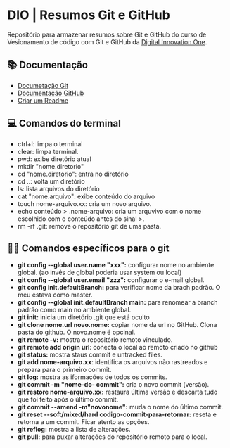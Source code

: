 
# DIO | Resumos Git e GitHub

Repositório para armazenar resumos sobre Git e GitHub do curso de Vesionamento de código com Git e GitHub da [Digital Innovation One](https://www.dio.me).

## 📚 Documentação
- [Documetação Git](https://git-scm.com/doc)
- [Documentação GitHub](https://docs.github.com/)
- [Criar um Readme](https://readme.so/pt/editor)

## 💻 Comandos do terminal
- ctrl+l: limpa o terminal
- clear: limpa terminal.
- pwd: exibe diretório atual
- mkdir "nome.diretorio"
- cd "nome.diretorio": entra no diretório
- cd ..: volta um diretório
- ls: lista arquivos do diretório
- cat "nome.arquivo": exibe conteúdo do arquivo
- touch nome-arquivo.xx: cria um novo arquivo.
- echo conteúdo > .nome-arquivo: cria um arquvivo com o nome escolhido com o conteúdo antes do sinal >.
- rm -rf .git: remove o repositório git de uma pasta.


## 👩‍💻 Comandos específicos para o git
- **git config --global user.name "xxx":** configurar nome no ambiente global. (ao invés de global poderia usar system ou local)
- **git config --global user.email "zzz":** configurar o e-mail global.
- **git config init.defaultBranch:** para verificar nome da brach padrão. O meu estava como master.
- **git config --global init.defaultBranch main:** para renomear a branch padrão como main no ambiente global.
- **git init:** inicia um diretório .git que está oculto
- **git clone nome.url novo.nome:**  copiar nome da url no GitHub. Clona pasta do github. O novo.nome é opcinal.
- **git remote -v:** mostra o repositório remoto vinculado.
- **git remote add origin url**: conecta o local ao remoto criado no github
- **git status:** mostra staus commit e untracked files.
- **git add nome-arquivo.xx**: identifica os arquivos não rastreados e prepara para o primeiro commit.
- **git log:** mostra as iformações de todos os commits.
- **git commit -m "nome-do- commit":** cria o novo commit (versão).
- **git restore nome-arquivo.xx:** restaura última versão e descarta tudo que foi feito após o último commit.
- **git commit --amend -m"novonome":** muda o nome do último commit.
- **git reset --soft/mixed/hard codigo-commit-para-retornar:** reseta e retorna a um commit. Ficar atento as opções.
- **git reflog:** mostra a lista de alterações.
- **git pull:** para puxar alterações do repositório remoto para o local.